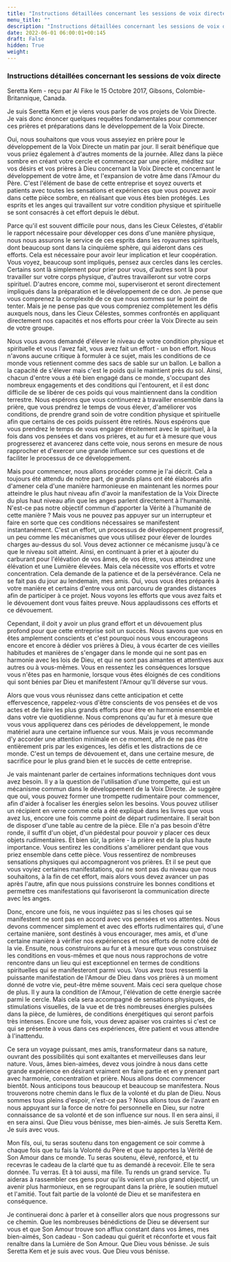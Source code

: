 ```yaml
---
title: "Instructions détaillées concernant les sessions de voix directe"
menu_title: ""
description: "Instructions détaillées concernant les sessions de voix directe"
date: 2022-06-01 06:00:01+00:145
draft: False
hidden: True
weight:
---
```

### Instructions détaillées concernant les sessions de voix directe

Seretta Kem - reçu par Al Fike le 15 Octobre 2017, Gibsons, Colombie-Britannique, Canada.

Je suis Seretta Kem et je viens vous parler de vos projets de Voix Directe. Je vais donc énoncer quelques requêtes fondamentales pour commencer ces prières et préparations dans le développement de la Voix Directe.

Oui, nous souhaitons que vous vous asseyiez en prière pour le développement de la Voix Directe un matin par jour. Il serait bénéfique que vous priiez également à d'autres moments de la journée. Allez dans la pièce sombre en créant votre cercle et commencez par une prière, méditez sur vos désirs et vos prières à Dieu concernant la Voix Directe et concernant le développement de votre âme, et l'expansion de votre âme dans l'Amour du Père. C'est l'élément de base de cette entreprise et soyez ouverts et patients avec toutes les sensations et expériences que vous pouvez avoir dans cette pièce sombre, en réalisant que vous êtes bien protégés. Les esprits et les anges qui travaillent sur votre condition physique et spirituelle se sont consacrés à cet effort depuis le début.

Parce qu'il est souvent difficile pour nous, dans les Cieux Célestes, d'établir le rapport nécessaire pour développer ces dons d'une manière physique, nous nous assurons le service de ces esprits dans les royaumes spirituels, dont beaucoup sont dans la cinquième sphère, qui aideront dans ces efforts. Cela est nécessaire pour avoir leur implication et leur coopération. Vous voyez, beaucoup sont impliqués, pensez aux cercles dans les cercles. Certains sont là simplement pour prier pour vous, d'autres sont là pour travailler sur votre corps physique, d'autres travailleront sur votre corps spirituel. D'autres encore, comme moi, superviseront et seront directement impliqués dans la préparation et le développement de ce don. Je pense que vous comprenez la complexité de ce que nous sommes sur le point de tenter. Mais je ne pense pas que vous compreniez complètement les défis auxquels nous, dans les Cieux Célestes, sommes confrontés en appliquant directement nos capacités et nos efforts pour créer la Voix Directe au sein de votre groupe.

Nous vous avons demandé d'élever le niveau de votre condition physique et spirituelle et vous l'avez fait, vous avez fait un effort - un bon effort. Nous n'avons aucune critique à formuler à ce sujet, mais les conditions de ce monde vous retiennent comme des sacs de sable sur un ballon. Le ballon a la capacité de s'élever mais c'est le poids qui le maintient près du sol. Ainsi, chacun d'entre vous a été bien engagé dans ce monde, s'occupant des nombreux engagements et des conditions qui l'entourent, et il est donc difficile de se libérer de ces poids qui vous maintiennent dans la condition terrestre. Nous espérons que vous continuerez à travailler ensemble dans la prière, que vous prendrez le temps de vous élever, d'améliorer vos conditions, de prendre grand soin de votre condition physique et spirituelle afin que certains de ces poids puissent être retirés. Nous espérons que vous prendrez le temps de vous engager étroitement avec le spirituel, à la fois dans vos pensées et dans vos prières, et au fur et à mesure que vous progresserez et avancerez dans cette voie, nous serons en mesure de nous rapprocher et d'exercer une grande influence sur ces questions et de faciliter le processus de ce développement.

Mais pour commencer, nous allons procéder comme je l'ai décrit. Cela a toujours été attendu de notre part, de grands plans ont été élaborés afin d'amener cela d'une manière harmonieuse en maintenant les normes pour atteindre le plus haut niveau afin d'avoir la manifestation de la Voix Directe du plus haut niveau afin que les anges parlent directement à l'humanité. N'est-ce pas notre objectif commun d'apporter la Vérité à l'humanité de cette manière ? Mais vous ne pouvez pas appuyer sur un interrupteur et faire en sorte que ces conditions nécessaires se manifestent instantanément. C'est un effort, un processus de développement progressif, un peu comme les mécanismes que vous utilisez pour élever de lourdes charges au-dessus du sol. Vous devez actionner ce mécanisme jusqu'à ce que le niveau soit atteint. Ainsi, en continuant à prier et à ajouter du carburant pour l'élévation de vos âmes, de vos êtres, vous atteindrez une élévation et une Lumière élevées. Mais cela nécessite vos efforts et votre concentration. Cela demande de la patience et de la persévérance. Cela ne se fait pas du jour au lendemain, mes amis. Oui, vous vous êtes préparés à votre manière et certains d'entre vous ont parcouru de grandes distances afin de participer à ce projet. Nous voyons les efforts que vous avez faits et le dévouement dont vous faites preuve. Nous applaudissons ces efforts et ce dévouement.

Cependant, il doit y avoir un plus grand effort et un dévouement plus profond pour que cette entreprise soit un succès. Nous savons que vous en êtes amplement conscients et c'est pourquoi nous vous encourageons encore et encore à dédier vos prières à Dieu, à vous écarter de ces vieilles habitudes et manières de s'engager dans le monde qui ne sont pas en harmonie avec les lois de Dieu, et qui ne sont pas aimantes et attentives aux autres ou à vous-mêmes. Vous en ressentez les conséquences lorsque vous n'êtes pas en harmonie, lorsque vous êtes éloignés de ces conditions qui sont bénies par Dieu et manifestent l'Amour qu'Il déverse sur vous.

Alors que vous vous réunissez dans cette anticipation et cette effervescence, rappelez-vous d'être conscients de vos pensées et de vos actes et de faire les plus grands efforts pour être en harmonie ensemble et dans votre vie quotidienne. Nous comprenons qu'au fur et à mesure que vous vous appliquerez dans ces périodes de développement, le monde matériel aura une certaine influence sur vous. Mais je vous recommande d'y accorder une attention minimale en ce moment, afin de ne pas être entièrement pris par les exigences, les défis et les distractions de ce monde. C'est un temps de dévouement et, dans une certaine mesure, de sacrifice pour le plus grand bien et le succès de cette entreprise.

Je vais maintenant parler de certaines informations techniques dont vous avez besoin. Il y a la question de l'utilisation d'une trompette, qui est un mécanisme commun dans le développement de la Voix Directe. Je suggère que oui, vous pouvez former une trompette rudimentaire pour commencer, afin d'aider à focaliser les énergies selon les besoins. Vous pouvez utiliser un récipient en verre comme cela a été expliqué dans les livres que vous avez lus, encore une fois comme point de départ rudimentaire. Il serait bon de disposer d'une table au centre de la pièce. Elle n'a pas besoin d'être ronde, il suffit d'un objet, d'un piédestal pour pouvoir y placer ces deux objets rudimentaires. Et bien sûr, la prière - la prière est de la plus haute importance. Vous sentirez les conditions s'améliorer pendant que vous priez ensemble dans cette pièce. Vous ressentirez de nombreuses sensations physiques qui accompagneront vos prières. Et il se peut que vous voyiez certaines manifestations, qui ne sont pas du niveau que nous souhaitons, à la fin de cet effort, mais alors vous devez avancer un pas après l'autre, afin que nous puissions construire les bonnes conditions et permettre ces manifestations qui favoriseront la communication directe avec les anges.

Donc, encore une fois, ne vous inquiétez pas si les choses qui se manifestent ne sont pas en accord avec vos pensées et vos attentes. Nous devons commencer simplement et avec des efforts rudimentaires qui, d'une certaine manière, sont destinés à vous encourager, mes amis, et d'une certaine manière à vérifier nos expériences et nos efforts de notre côté de la vie. Ensuite, nous construirons au fur et à mesure que vous construisez les conditions en vous-mêmes et que nous nous rapprochons de votre rencontre dans un lieu qui est exceptionnel en termes de conditions spirituelles qui se manifesteront parmi vous. Vous avez tous ressenti la puissante manifestation de l'Amour de Dieu dans vos prières à un moment donné de votre vie, peut-être même souvent. Mais ceci sera quelque chose de plus. Il y aura la condition de l'Amour, l'élévation de cette énergie sacrée parmi le cercle. Mais cela sera accompagné de sensations physiques, de stimulations visuelles, de la vue et de très nombreuses énergies pulsées dans la pièce, de lumières, de conditions énergétiques qui seront parfois très intenses. Encore une fois, vous devez apaiser vos craintes si c'est ce qui se présente à vous dans ces expériences, être patient et vous attendre à l'inattendu.

Ce sera un voyage puissant, mes amis, transformateur dans sa nature, ouvrant des possibilités qui sont exaltantes et merveilleuses dans leur nature. Vous, âmes bien-aimées, devez vous joindre à nous dans cette grande expérience en désirant vraiment en faire partie et en y prenant part avec harmonie, concentration et prière. Nous allons donc commencer bientôt. Nous anticipons tous beaucoup et beaucoup se manifestera. Nous trouverons notre chemin dans le flux de la volonté et du plan de Dieu. Nous sommes tous pleins d'espoir, n'est-ce pas ? Nous allons tous de l'avant en nous appuyant sur la force de notre foi personnelle en Dieu, sur notre connaissance de sa volonté et de son influence sur nous. Il en sera ainsi, il en sera ainsi. Que Dieu vous bénisse, mes bien-aimés. Je suis Seretta Kem. Je suis avec vous.

Mon fils, oui, tu seras soutenu dans ton engagement ce soir comme à chaque fois que tu fais la Volonté du Père et que tu apportes la Vérité de Son Amour dans ce monde. Tu seras soutenu, élevé, renforcé, et tu recevras le cadeau de la clarté que tu as demandé à recevoir. Elle te sera donnée. Tu verras. Et à toi aussi, ma fille. Tu rends un grand service. Tu aideras à rassembler ces gens pour qu'ils voient un plus grand objectif, un avenir plus harmonieux, en se regroupant dans la prière, le soutien mutuel et l'amitié. Tout fait partie de la volonté de Dieu et se manifestera en conséquence.

Je continuerai donc à parler et à conseiller alors que nous progressons sur ce chemin. Que les nombreuses bénédictions de Dieu se déversent sur vous et que Son Amour trouve son afflux constant dans vos âmes, mes bien-aimés, Son cadeau - Son cadeau qui guérit et réconforte et vous fait renaître dans la Lumière de Son Amour. Que Dieu vous bénisse. Je suis Seretta Kem et je suis avec vous. Que Dieu vous bénisse.
